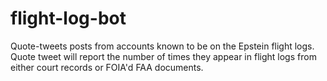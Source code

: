 # flight-log-bot

Quote-tweets posts from accounts known to be on the Epstein flight logs. Quote tweet will report the number of times they appear in flight logs from either court records or FOIA'd FAA documents.